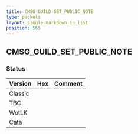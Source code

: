 ```yaml
---
title: CMSG_GUILD_SET_PUBLIC_NOTE
type: packets
layout: single_markdown_in_list
position: 565
---
```


## CMSG_GUILD_SET_PUBLIC_NOTE

### Status

Version | Hex | Comment
---------- | ---------- | ---------- 
Classic |  |  
TBC |  |  
WotLK |  |  
Cata |  |  
